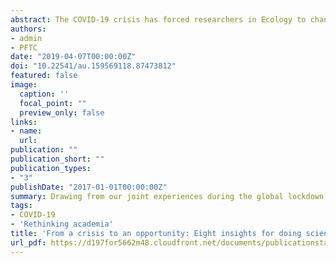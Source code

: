 ```yaml
---
abstract: The COVID-19 crisis has forced researchers in Ecology to change the way we work almost overnight. Nonetheless, the pandemic has provided us with several novel components for a new way of conducting international Science. In this perspective piece, we summarize eight central insights that are helping us, as early career researchers, navigate the uncertainties, fears and challenges of advancing Science during the COVID-19 pandemic. We highlight how innovative, collaborative and often Open Science-driven developments that have arisen from this crisis can form a blueprint for a community reinvention in academia. Our insights include personal approaches to managing our new reality, maintaining capacity to focus and resilience in our projects, and a variety of tools that facilitate remote collaboration. We also highlight how, at a community level, we can take advantage of online communication platforms for gaining accessibility to conferences and meetings, and for maintaining research networks and community engagement while promoting a more diverse and inclusive community. Overall, we are confident that these practices can support a more inclusive and kinder scientific culture for the longer term.
authors:
- admin
- PFTC
date: "2019-04-07T00:00:00Z"
doi: "10.22541/au.159569118.87473812"
featured: false
image:
  caption: ''
  focal_point: ""
  preview_only: false
links:
- name:
  url:
publication: ""
publication_short: ""
publication_types:
- "3"
publishDate: "2017-01-01T00:00:00Z"
summary: Drawing from our joint experiences during the global lockdown as a result of COVID-19 we provide some insights on how to continue working during these odd times. We also reflect on how we can rethink and reimagine how we traditionally do science.
tags:
- COVID-19
- 'Rethinking academia'
title: 'From a crisis to an opportunity: Eight insights for doing science in the Covid-19 era and beyond'
url_pdf: https://d197for5662m48.cloudfront.net/documents/publicationstatus/43693/preprint_pdf/db739c4d81a486477dea116fb47ace02.pdf
---
```

